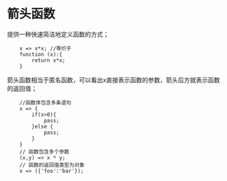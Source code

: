 # 箭头函数
提供一种快速简洁地定义函数的方式；
```
    x => x*x; //等价于
    function (x):{
        return x*x;
    }
```
箭头函数相当于匿名函数，可以看出x直接表示函数的参数，箭头后方就表示函数的返回值；
```
    //函数体包含多条语句
    x => {
        if(x>0){
            pass;
        }else {
            pass;
        }
    }
    // 函数包含多个参数
    (x,y) => x * y;
    // 函数的返回值类型为对象
    x => ({'foo':'bar'});
```